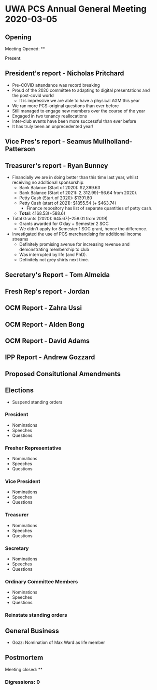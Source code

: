 # UWA PCS Annual General Meeting 2020-03-05

## Opening

Meeting Opened: **

Present:

## President's report - Nicholas Pritchard
  - Pre-COVID attendance was record breaking
  - Proud of the 2020 committee to adapting to digital presentations and the post-covid world
      - It is impressive we are able to have a physical AGM this year
  - We ran more PCS-original questions than ever before
  - Still managed to engage new members over the course of the year
  - Engaged in two tenancy reallocations
  - Inter-club events have been more successful than ever before
  - It has truly been an unprecedented year!

## Vice Pres's report - Seamus Mullholland-Patterson

## Treasurer's report - Ryan Bunney
  - Financially we are in doing better than this time last year, whilst receiving no additional sponsorship:
    - Bank Balance (Start of 2020):	$2,369.63 		
    - Bank Balance (Start of 2021):	$2,312.99 (-$56.64 from 2020). 
    - Petty Cash (Start of 2020): $1391.80
    - Petty Cash (start of 2021): $1855.54 (+ $463.74)
      - Finance repository has list of separate quantities of petty cash.  
    - **Total**: $4168.53 (+$588.6)
  - Total Grants (2020): $645.67 (-$258.01 from 2019)
    - Grants awarded for O’day + Semester 2 SOC
    - We didn't apply for Semester 1 SOC grant, hence the difference.
  - Investigated the use of PCS merchandising for additional income streams
    - Definitely promising avenue for increasing revenue and demonstrating membership to club
    - Was interrupted by life (and PhD). 
    - Definitely not grey shirts next time. 


## Secretary's Report - Tom Almeida

## Fresh Rep's report - Jordan

## OCM Report - Zahra Ussi

## OCM Report - Alden Bong

## OCM Report - David Adams

## IPP Report - Andrew Gozzard

## Proposed Consitutional Amendments

## Elections

- Suspend standing orders

### President

- Nominations
- Speeches
- Questions

### Fresher Representative

- Nominations
- Speeches
- Questions

### Vice President

- Nominations
- Speeches
- Questions

### Treasurer

- Nominations
- Speeches
- Questions

### Secretary

- Nominations
- Speeches
- Questions

### Ordinary Committee Members

- Nominations
- Speeches
- Questions

### Reinstate standing orders
  
## General Business

- Gozz: Nomination of Max Ward as life member

## Postmortem

Meeting closed: **

### Digressions: 0
